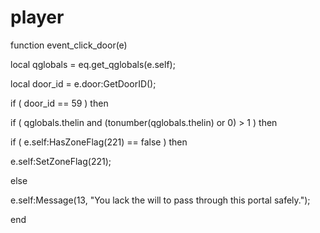 # player
function event_click_door(e)

local qglobals = eq.get_qglobals(e.self);

local door_id = e.door:GetDoorID();


if ( door_id == 59 ) then


if ( qglobals.thelin and (tonumber(qglobals.thelin) or 0) > 1 ) then



if ( e.self:HasZoneFlag(221) == false ) then




e.self:SetZoneFlag(221);




else



e.self:Message(13, "You lack the will to pass through this portal safely.");

end
